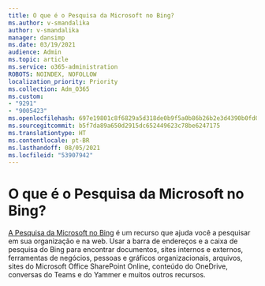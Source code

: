 ```yaml
---
title: O que é o Pesquisa da Microsoft no Bing?
ms.author: v-smandalika
author: v-smandalika
manager: dansimp
ms.date: 03/19/2021
audience: Admin
ms.topic: article
ms.service: o365-administration
ROBOTS: NOINDEX, NOFOLLOW
localization_priority: Priority
ms.collection: Adm_O365
ms.custom:
- "9291"
- "9005423"
ms.openlocfilehash: 697e19801c8f6829a5d318de0b9f5a0b86b26b2e3d4390b0fd05bee5ffa81080
ms.sourcegitcommit: b5f7da89a650d2915dc652449623c78be6247175
ms.translationtype: HT
ms.contentlocale: pt-BR
ms.lasthandoff: 08/05/2021
ms.locfileid: "53907942"
---
```

# <a name="what-is-microsoft-search-in-bing"></a>O que é o Pesquisa da Microsoft no Bing?

[A Pesquisa da Microsoft no Bing](https://docs.microsoft.com/deployoffice/microsoft-search-bing#what-is-microsoft-search-in-bing) é um recurso que ajuda você a pesquisar em sua organização e na web. Usar a barra de endereços e a caixa de pesquisa do Bing para encontrar documentos, sites internos e externos, ferramentas de negócios, pessoas e gráficos organizacionais, arquivos, sites do Microsoft Office SharePoint Online, conteúdo do OneDrive, conversas do Teams e do Yammer e muitos outros recursos.